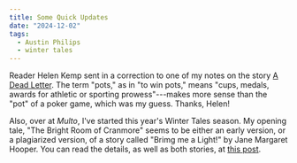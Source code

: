 ```yaml
---
title: Some Quick Updates
date: "2024-12-02"
tags: 
  - Austin Philips
  - winter tales
---
```


Reader Helen Kemp sent in a correction to one of my notes on the story [A Dead Letter](/austin-philips/a-dead-letter/).
The term "pots," as in "to win pots," means "cups, medals, awards for athletic or sporting prowess"---makes more sense than the "pot" of a poker game, which was my guess.
Thanks, Helen!

Also, over at *Multo*, I've started this year's Winter Tales season. My opening tale, "The Bright Room of Cranmore" seems to be either
an early version, or a plagiarized version, of a story called "Brimg me a Light!" by Jane Margaret Hooper. You can read the details, as well as both
stories, at [this post](https://multoghost.wordpress.com/2024/12/01/winter-tales-2024-the-bright-room-of-cranmore/). 

